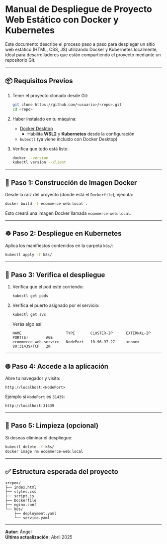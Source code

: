 # Manual de Despliegue de Proyecto Web Estático con Docker y Kubernetes

Este documento describe el proceso paso a paso para desplegar un sitio web estático (HTML, CSS, JS) utilizando Docker y Kubernetes localmente, ideal para desarrolladores que están compartiendo el proyecto mediante un repositorio Git.

---

## 📦 Requisitos Previos

1. Tener el proyecto clonado desde Git:
   ```bash
   git clone https://github.com/<usuario>/<repo>.git
   cd <repo>
   ```

2. Haber instalado en tu máquina:
   - [Docker Desktop](https://www.docker.com/products/docker-desktop/)
     - Habilita **WSL2** y **Kubernetes** desde la configuración
   - `kubectl` (ya viene incluido con Docker Desktop)

3. Verifica que todo está listo:
   ```bash
   docker --version
   kubectl version --client
   ```

---

## 🐳 Paso 1: Construcción de Imagen Docker

Desde la raíz del proyecto (donde está el `Dockerfile`), ejecuta:

```bash
docker build -t ecommerce-web:local .
```

Esto creará una imagen Docker llamada `ecommerce-web:local`.

---

## ☸️ Paso 2: Despliegue en Kubernetes

Aplica los manifiestos contenidos en la carpeta `k8s/`:

```bash
kubectl apply -f k8s/
```

---

## 📍 Paso 3: Verifica el despliegue

1. Verifica que el pod esté corriendo:

   ```bash
   kubectl get pods
   ```

2. Verifica el puerto asignado por el servicio:

   ```bash
   kubectl get svc
   ```

   Verás algo así:

   ```
   NAME                    TYPE       CLUSTER-IP      EXTERNAL-IP   PORT(S)        AGE
   ecommerce-web-service   NodePort   10.96.97.27     <none>        80:31439/TCP   2m
   ```

---

## 🌐 Paso 4: Accede a la aplicación

Abre tu navegador y visita:

```
http://localhost:<NodePort>
```

Ejemplo si `NodePort` es `31439`:

```
http://localhost:31439
```

---

## 🧹 Paso 5: Limpieza (opcional)

Si deseas eliminar el despliegue:

```bash
kubectl delete -f k8s/
docker image rm ecommerce-web:local
```

---

## ✅ Estructura esperada del proyecto

```
<repo>/
├── index.html
├── styles.css
├── script.js
├── Dockerfile
├── nginx.conf
└── k8s/
    ├── deployment.yaml
    └── service.yaml
```

---

**Autor:** Ángel  
**Última actualización:** Abril 2025
